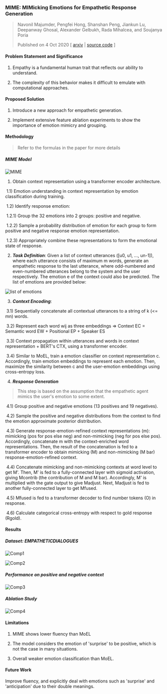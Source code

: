### MIME: MIMicking Emotions for Empathetic Response Generation

>  Navonil Majumder, Pengfei Hong, Shanshan Peng, Jiankun Lu, Deepanway Ghosal, Alexander Gelbukh, Rada Mihalcea,  and Soujanya Poria
>
> Published on 4 Oct 2020 [ [arxiv](https://arxiv.org/pdf/2010.01454.pdf) | [source code](https://github.com/facebookresearch/EmpatheticDialogues) ]

#### Problem Statement and Significance

1) Empathy is a fundamental human trait that reflects our ability to understand.

2) The complexity of this behavior makes it difficult to emulate with computational approaches.

#### Proposed Solution

1) Introduce a new approach for empathetic generation.

2) Implement extensive feature ablation experiments to show the importance of emotion mimicry and grouping.

#### Methodology

>  Refer to the formulas in the paper for more details

##### MIME Model

![MIME](https://user-images.githubusercontent.com/35892312/95286474-05c75c00-0896-11eb-941b-d96e7d8a80e6.png)

1) Obtain context representation using a transformer encoder architecture.

​	1.1) Emotion understanding in context representation by emotion classification during training.

​	1.2) Identify response emotion:

​			1.2.1) Group the 32 emotions into 2 groups: positive and negative.

​			1.2.2) Sample a probability distribution of emotion for each group to form positive and negative response emotion representation.

​			1.2.3)  Appropriately combine these representations to form the emotional state of response.

2) ***Task Definition***:  Given a list of context utterances ([u0, u1, ..., un-1]), where each utterance consists of maximum m words,  generate an empathetic response to the last utterance, where odd-numbered and even-numbered utterances belong to the system and the user respectively. The emotion e of the context could also be predicted. The list of emotions are provided below:

![list of emotions](https://user-images.githubusercontent.com/35892312/95286485-0c55d380-0896-11eb-86f3-db359f966457.png)

3) ***Context Encoding***: 

​	3.1) Sequentially concatenate all contextual utterances to a string of k (<= mn) words.

​	3.2) Represent each word wij as three embeddings => Context EC = Semantic word EW + Positional EP + Speaker ES

​	3.3) Context propagation within utterances and words in context representation + BERT's CTX,  using a transformer encoder.

​	3.4) Similar to MoEL, train a emotion classifier on context representation c. Accordingly, train emotion embeddings to represent each emotion. Then, maximize the similarity between c and the user-emotion embeddings using cross-entropy loss.

4) ***Response Generation***

> This step is based on the assumption that the empathetic agent mimics the user's emotion to some extent.

​	4.1) Group positive and negative emotions (13 positives and 19 negatives).

​	4.2) Sample the positive and negative distributions from the context to find the emotion approximate posterior distribution.

​	4.3) Generate response-emotion-refined context representations (m): mimicking (pos for pos else neg) and non-mimicking (neg for pos else pos). Accordingly, concatenate m with the context-enriched word representations. Then, the result of the concatenation is fed to a transformer encoder to obtain mimicking (M) and non-mimicking (M bar) response-emotion-refined context.

​	4.4) Concatenate mimicking and non-mimicking contexts at word level to get M'. Then, M' is fed to a fully-connected layer with sigmoid activation, giving Mcontrib (the contribution of M and M bar). Accordingly, M' is multiplied with the gate output to give Madjust. Next, Madjust is fed to another fully-connected layer to get Mfused.

​	4.5) Mfused is fed to a transformer decoder to find number tokens (O) in response.  

​	4.6) Calculate categorical cross-entropy with respect to gold response (Rgold).

#### Results

##### Dataset: EMPATHETICDIALOGUES

![Comp1](https://user-images.githubusercontent.com/35892312/95312155-2953cc00-08c1-11eb-9db7-9df7964d1f5b.png)

![Comp2](https://user-images.githubusercontent.com/35892312/95312152-28bb3580-08c1-11eb-8c81-328df5ef21a0.png)

##### Performance on positive and negative context

![Comp3](https://user-images.githubusercontent.com/35892312/95312143-25c04500-08c1-11eb-9587-200c06ed016c.png)

##### Ablation Study

![Comp4](https://user-images.githubusercontent.com/35892312/95312147-26f17200-08c1-11eb-8fa9-377d6802b876.png)

#### Limitations

1) MIME shows lower fluency than MoEL

2) The model considers the emotion of 'surprise' to be positive, which is not the case in many situations.

3) Overall weaker emotion classification than MoEL.

#### Future Work

Improve fluency, and explicitly deal with emotions such as 'surprise' and 'anticipation' due to their double meanings.